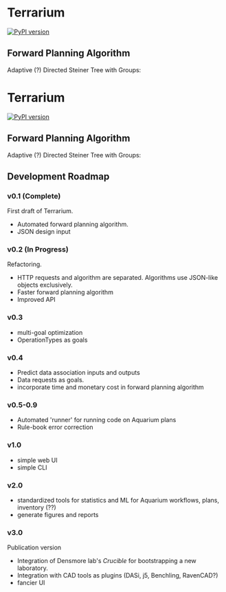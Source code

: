 # Terrarium

[![PyPI version](https://badge.fury.io/py/terrarium-capp.svg)](https://badge.fury.io/py/terrarium-capp)

## Forward Planning Algorithm

Adaptive (?) Directed Steiner Tree with Groups:

# Terrarium

[![PyPI version](https://badge.fury.io/py/terrarium-capp.svg)](https://badge.fury.io/py/terrarium-capp)

## Forward Planning Algorithm

Adaptive (?) Directed Steiner Tree with Groups:

## Development Roadmap

### v0.1 (Complete)
First draft of Terrarium. 

* Automated forward planning algorithm.
* JSON design input

### v0.2 (In Progress)
Refactoring.

* HTTP requests and algorithm are separated. Algorithms use JSON-like objects exclusively.
* Faster forward planning algorithm
* Improved API

### v0.3
* multi-goal optimization
* OperationTypes as goals

### v0.4
* Predict data association inputs and outputs
* Data requests as goals.
* incorporate time and monetary cost in forward planning algorithm

### v0.5-0.9
* Automated 'runner' for running code on Aquarium plans
* Rule-book error correction

### v1.0
* simple web UI
* simple CLI

### v2.0
* standardized tools for statistics and ML for Aquarium workflows, plans, inventory (??)
* generate figures and reports

### v3.0
Publication version
* Integration of Densmore lab's *Crucible* for bootstrapping a new laboratory.
* Integration with CAD tools as plugins (DASi, j5, Benchling, RavenCAD?)
* fancier UI
